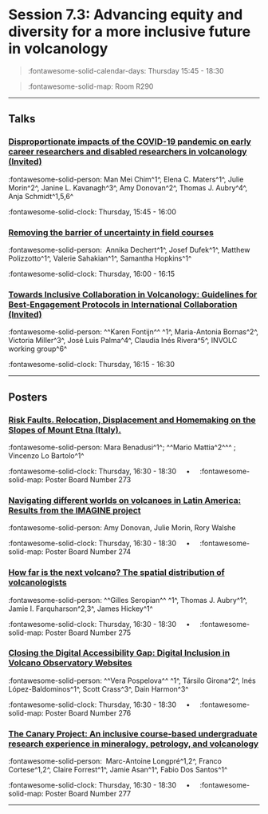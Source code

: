 # Session 7.3: Advancing equity and diversity for a more inclusive future in volcanology

> :fontawesome-solid-calendar-days: Thursday 15:45 - 18:30

> :fontawesome-solid-map: Room R290

---

## Talks

### [Disproportionate impacts of the COVID-19 pandemic on early career researchers and disabled researchers in volcanology (Invited)](../blog/posts/7-3-1.md)
:fontawesome-solid-person: Man Mei Chim^1^, Elena C. Maters^1^, Julie Morin^2^, Janine L. Kavanagh^3^, Amy Donovan^2^, Thomas J. Aubry^4^, Anja Schmidt^1,5,6^

:fontawesome-solid-clock: Thursday, 15:45 - 16:00

### [Removing the barrier of uncertainty in field courses](../blog/posts/7-3-2.md)
:fontawesome-solid-person:  Annika Dechert^1^, Josef Dufek^1^, Matthew Polizzotto^1^, Valerie Sahakian^1^, Samantha Hopkins^1^ 

:fontawesome-solid-clock: Thursday, 16:00 - 16:15

### [Towards Inclusive Collaboration in Volcanology: Guidelines for Best-Engagement Protocols in International Collaboration (Invited)](../blog/posts/7-3-3.md)
:fontawesome-solid-person: ^^Karen Fontijn^^ ^1^, Maria-Antonia Bornas^2^, Victoria Miller^3^, José Luis Palma^4^, Claudia Inés Rivera^5^, INVOLC working group^6^

:fontawesome-solid-clock: Thursday, 16:15 - 16:30

---

## Posters

### [Risk Faults. Relocation, Displacement and Homemaking on the Slopes of Mount Etna (Italy).](../blog/posts/7-3-4.md)
:fontawesome-solid-person: Mara Benadusi^1^; ^^Mario Mattia^2^^^ ; Vincenzo Lo Bartolo^1^

:fontawesome-solid-clock: Thursday, 16:30 - 18:30  &nbsp; &nbsp; • &nbsp; &nbsp; :fontawesome-solid-map: Poster Board Number 273

### [Navigating different worlds on volcanoes in Latin America: Results from the IMAGINE project](../blog/posts/7-3-5.md)
:fontawesome-solid-person: Amy Donovan, Julie Morin, Rory Walshe

:fontawesome-solid-clock: Thursday, 16:30 - 18:30  &nbsp; &nbsp; • &nbsp; &nbsp; :fontawesome-solid-map: Poster Board Number 274

### [How far is the next volcano? The spatial distribution of volcanologists](../blog/posts/7-3-6.md)
:fontawesome-solid-person: ^^Gilles Seropian^^ ^1^, Thomas J. Aubry^1^, Jamie I. Farquharson^2,3^, James Hickey^1^

:fontawesome-solid-clock: Thursday, 16:30 - 18:30  &nbsp; &nbsp; • &nbsp; &nbsp; :fontawesome-solid-map: Poster Board Number 275

### [Closing the Digital Accessibility Gap: Digital Inclusion in Volcano Observatory Websites](../blog/posts/7-3-7.md)
:fontawesome-solid-person: ^^Vera Pospelova^^ ^1^, Társilo Girona^2^, Inés López-Baldominos^1^, Scott Crass^3^, Dain Harmon^3^

:fontawesome-solid-clock: Thursday, 16:30 - 18:30  &nbsp; &nbsp; • &nbsp; &nbsp; :fontawesome-solid-map: Poster Board Number 276

### [The Canary Project: An inclusive course-based undergraduate research experience in mineralogy, petrology, and volcanology](../blog/posts/7-3-8.md)
:fontawesome-solid-person:  Marc-Antoine Longpré^1,2^, Franco Cortese^1,2^, Claire Forrest^1^, Jamie Asan^1^, Fabio Dos Santos^1^

:fontawesome-solid-clock: Thursday, 16:30 - 18:30  &nbsp; &nbsp; • &nbsp; &nbsp; :fontawesome-solid-map: Poster Board Number 277

---

